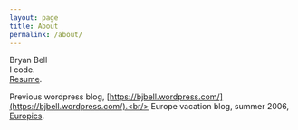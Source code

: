 ```yaml
---
layout: page
title: About
permalink: /about/
---
```


Bryan Bell
<br/>I code.
<br/>[Resume](https://bjbell.wordpress.com/resume/).



Previous wordpress blog, [https://bjbell.wordpress.com/](https://bjbell.wordpress.com/).<br/>
Europe vacation blog, summer 2006, [Europics](http://www.europics.wordpress.com/).
